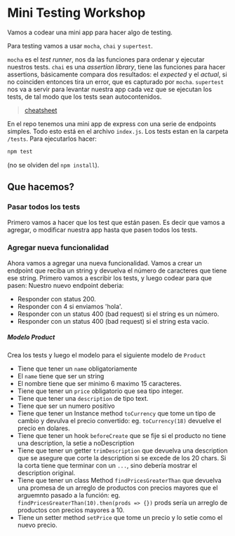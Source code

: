 # Mini Testing Workshop

Vamos a codear una mini app para hacer algo de testing.

Para testing vamos a usar `mocha`, `chai` y `supertest`.

`mocha` es el _test runner_, nos da las funciones para ordenar y ejecutar nuestros tests.
`chai` es una _assertion library_, tiene las funciones para hacer assertions, básicamente compara dos resultados: el _expected_ y el _actual_, si no coinciden entonces tira un error, que es capturado por `mocha`.
`supertest` nos va a servir para levantar nuestra app cada vez que se ejecutan los tests, de tal modo que los tests sean autocontenidos.

> [cheatsheet](https://github.com/Euricom/training-workshop-JS-VUE-2017Q1/blob/master/slides/unit-tests.md)

En el repo tenemos una mini app de express con una serie de endpoints simples. Todo esto está en el archivo `index.js`.
Los tests estan en la carpeta `/tests`. Para ejecutarlos hacer:

```bash
npm test
```

(no se olviden del `npm install`).

## Que hacemos?


### Pasar todos los tests

Primero vamos a hacer que los test que están pasen. Es decir que vamos a agregar, o modificar nuestra app hasta que pasen todos los tests.

### Agregar nueva funcionalidad

Ahora vamos a agregar una nueva funcionalidad. Vamos a crear un endpoint que reciba un string y devuelva el número de caracteres que tiene ese string.
Primero vamos a escribir los tests, y luego codear para que pasen:
Nuestro nuevo endpoint deberia:

* Responder con status 200.
* Responder con 4 si enviamos 'hola'.
* Responder con un status 400 (bad request) si el string es un número.
* Responder con un status 400 (bad request) si el string esta vacio.

##### Modelo Product

Crea los tests y luego el modelo para el siguiente modelo de `Product`

* Tiene que tener un `name` obligatoriamente
* El `name` tiene que ser un string
* El nombre tiene que ser minimo 6 maximo 15 caracteres.
* Tiene que tener un `price` obligatorio que sea tipo integer.
* Tiene que tener una `description` de tipo text.
* Tiene que ser un numero positivo
* Tiene que tener un Instance method `toCurrency` que tome un tipo de cambio y devulva el precio convertido: eg. `toCurrency(18)` devuelve el precio en dolares.
* Tiene que tener un hook `beforeCreate` que se fije si el producto no tiene una description, la setie a noDescription
* Tiene que tener un getter `trimDescription` que devuelva una description que se asegure que corte la description si se excede de los 20 chars. Si la corta tiene que terminar con un `...`, sino debería mostrar el description original.
* Tiene que tener un class Method `findPricesGreaterThan` que devuelva una promesa de un arreglo de productos con precios mayores que el arguemnto pasado a la función: eg. `findPricesGreaterThan(10).then(prods => {})` prods sería un arreglo de productos con precios mayores a 10.
* Tiene un setter method `setPrice` que tome un precio y lo setie como el nuevo precio.
